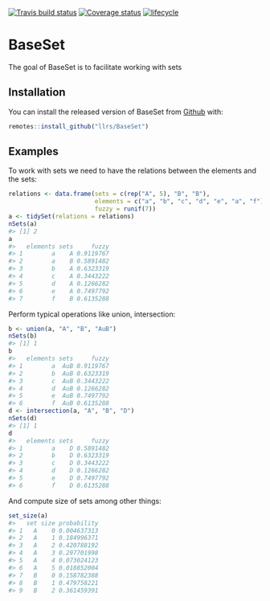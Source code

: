 
<!-- README.md is generated from README.Rmd. Please edit that file -->
[![Travis build status](https://travis-ci.org/llrs/BaseSet.svg?branch=master)](https://travis-ci.org/llrs/BaseSet) [![Coverage status](https://codecov.io/gh/llrs/BaseSet/branch/master/graph/badge.svg)](https://codecov.io/github/llrs/BaseSet?branch=master) [![lifecycle](https://img.shields.io/badge/lifecycle-experimental-orange.svg)](https://www.tidyverse.org/lifecycle/#experimental)

BaseSet
=======

The goal of BaseSet is to facilitate working with sets

Installation
------------

You can install the released version of BaseSet from [Github](https://github.com/llrs/BaseSet) with:

``` r
remotes::install_github("llrs/BaseSet")
```

Examples
--------

To work with sets we need to have the relations between the elements and the sets:

``` r
relations <- data.frame(sets = c(rep("A", 5), "B", "B"), 
                        elements = c("a", "b", "c", "d", "e", "a", "f"),
                        fuzzy = runif(7))
a <- tidySet(relations = relations)
nSets(a)
#> [1] 2
a
#>   elements sets     fuzzy
#> 1        a    A 0.9119767
#> 2        a    B 0.5891482
#> 3        b    A 0.6323319
#> 4        c    A 0.3443222
#> 5        d    A 0.1266282
#> 6        e    A 0.7497792
#> 7        f    B 0.6135288
```

Perform typical operations like union, intersection:

``` r
b <- union(a, "A", "B", "AuB")
nSets(b)
#> [1] 1
b
#>   elements sets     fuzzy
#> 1        a  AuB 0.9119767
#> 2        b  AuB 0.6323319
#> 3        c  AuB 0.3443222
#> 4        d  AuB 0.1266282
#> 5        e  AuB 0.7497792
#> 6        f  AuB 0.6135288
d <- intersection(a, "A", "B", "D")
nSets(d)
#> [1] 1
d
#>   elements sets     fuzzy
#> 1        a    D 0.5891482
#> 2        b    D 0.6323319
#> 3        c    D 0.3443222
#> 4        d    D 0.1266282
#> 5        e    D 0.7497792
#> 6        f    D 0.6135288
```

And compute size of sets among other things:

``` r
set_size(a)
#>   set size probability
#> 1   A    0 0.004637313
#> 2   A    1 0.184996371
#> 3   A    2 0.420788192
#> 4   A    3 0.297701998
#> 5   A    4 0.073024123
#> 6   A    5 0.018852004
#> 7   B    0 0.158782388
#> 8   B    1 0.479758221
#> 9   B    2 0.361459391
```
